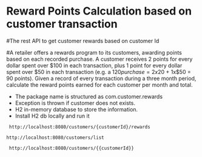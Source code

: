 # Reward Points Calculation based on customer transaction
#The rest API to get customer rewards based on customer Id

#A retailer offers a rewards program to its customers, awarding points based on each recorded purchase. A customer receives 2 points for every dollar spent over $100 in each transaction, plus 1 point for every
dollar spent over $50 in each transaction (e.g. a $120 purchase = 2x$20 + 1x$50 = 90 points). Given a record of every transaction during a three month period, calculate the reward points earned for
each customer per month and total.

- The package name is structured as com.customer.rewards
- Exception is thrown if customer does not exists.
- H2 in-memory database to store the information.
- Install H2 db locally and run it 

```
 http://localhost:8080/customers/{customerId}/rewards
```
```
http://localhost:8080/customers/list
```
```
 http://localhost:8080/customers/{{customerId}}
```

